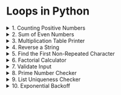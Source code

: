 # Loops in Python

<details>
<summary>1. Counting Positive Numbers</summary>

**Problem:** Given a list of numbers, count how many are positive.

```python
numbers = [1, -2, 3, -4, 5, 6, -7, -8, 9, 10]
```
</details>

<details>
<summary>2. Sum of Even Numbers</summary>

**Problem:** Calculate the sum of even numbers up to a given number n.
</details>

<details>
<summary>3. Multiplication Table Printer</summary>

**Problem:** Print the multiplication table for a given number up to 10, but skip the fifth iteration.
</details>

<details>
<summary>4. Reverse a String</summary>

**Problem:** Reverse a string using a loop.
</details>

<details>
<summary>5. Find the First Non-Repeated Character</summary>

**Problem:** Given a string, find the first non-repeated character.
</details>

<details>
<summary>6. Factorial Calculator</summary>

**Problem:** Compute the factorial of a number using a while loop.
</details>

<details>
<summary>7. Validate Input</summary>

**Problem:** Keep asking the user for input until they enter a number between 1 and 10.
</details>

<details>
<summary>8. Prime Number Checker</summary>

**Problem:** Check if a number is prime.
</details>

<details>
<summary>9. List Uniqueness Checker</summary>

**Problem:** Check if all elements in a list are unique. If a duplicate is found, exit the loop and print the duplicate.

```python
items = ["apple", "banana", "orange", "apple", "mango"]
```
</details>

<details>
<summary>10. Exponential Backoff</summary>

**Problem:** Implement an exponential backoff strategy that doubles the wait time between retries, starting from 1 second, but stops after 5 retries.
</details>
